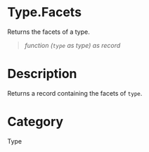 ﻿# Type.Facets
Returns the facets of a type.
> _function (<code>type</code> as type) as record_
# Description 
Returns a record containing the facets of <code>type</code>.

# Category 
Type
